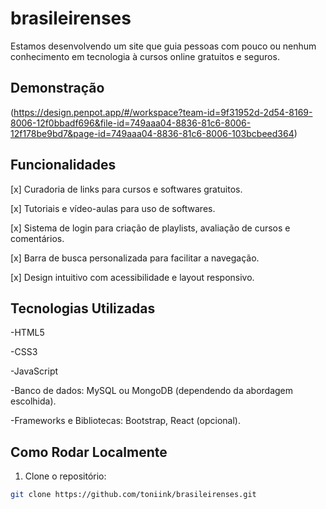 # brasileirenses

Estamos desenvolvendo um site que guia pessoas com pouco ou nenhum conhecimento em tecnologia à cursos online gratuitos e seguros.

## Demonstração

(https://design.penpot.app/#/workspace?team-id=9f31952d-2d54-8169-8006-12f0bbadf696&file-id=749aaa04-8836-81c6-8006-12f178be9bd7&page-id=749aaa04-8836-81c6-8006-103bcbeed364)

## Funcionalidades

[x] Curadoria de links para cursos e softwares gratuitos.

[x] Tutoriais e vídeo-aulas para uso de softwares.

[x] Sistema de login para criação de playlists, avaliação de cursos e comentários.

[x] Barra de busca personalizada para facilitar a navegação.

[x] Design intuitivo com acessibilidade e layout responsivo.

## Tecnologias Utilizadas

-HTML5

-CSS3

-JavaScript

-Banco de dados: MySQL ou MongoDB (dependendo da abordagem escolhida).

-Frameworks e Bibliotecas: Bootstrap, React (opcional).

## Como Rodar Localmente

1. Clone o repositório:
```bash
git clone https://github.com/toniink/brasileirenses.git
